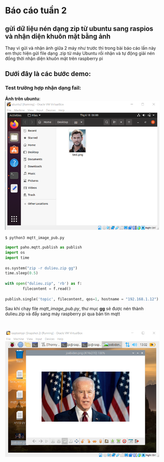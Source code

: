 # Báo cáo tuần 2
## gửi dữ liệu nén dạng zip từ ubuntu sang raspios và nhận diện khuôn mặt bằng ảnh

Thay vì gửi và nhận ảnh giữa 2 máy như trước thì trong bài báo cáo lần này em thực hiện gửi file dạng .zip từ máy Ubuntu rồi nhận và tự động giải nén đồng thời nhận diện khuôn mặt trên raspberry pi <br />

## Dưới đây là các bước demo:
### Test trường hợp nhận dạng fail:
**Ảnh trên ubuntu**: <br />
![](https://raw.githubusercontent.com/toanduc0671/NhanDangAnh/main/image/week2/Chris_on_ubuntu.png)

```bash
$ python3 mqtt_image_pub.py
```

```python
import paho.mqtt.publish as publish
import os
import time

os.system("zip -r dulieu.zip gg")
time.sleep(0.5)

with open("dulieu.zip", 'rb') as f:
        filecontent = f.read()

publish.single('topic', filecontent, qos=1, hostname = "192.168.1.12")
```

Sau khi chạy file *mqtt_image_pub.py*, thư mục **gg** sẽ được nén thành dulieu.zip và đẩy sang máy raspberry pi qua bản tin mqtt 

![]()




![](https://raw.githubusercontent.com/toanduc0671/NhanDangAnh/main/image/week2/Biden_on_pi.png)



